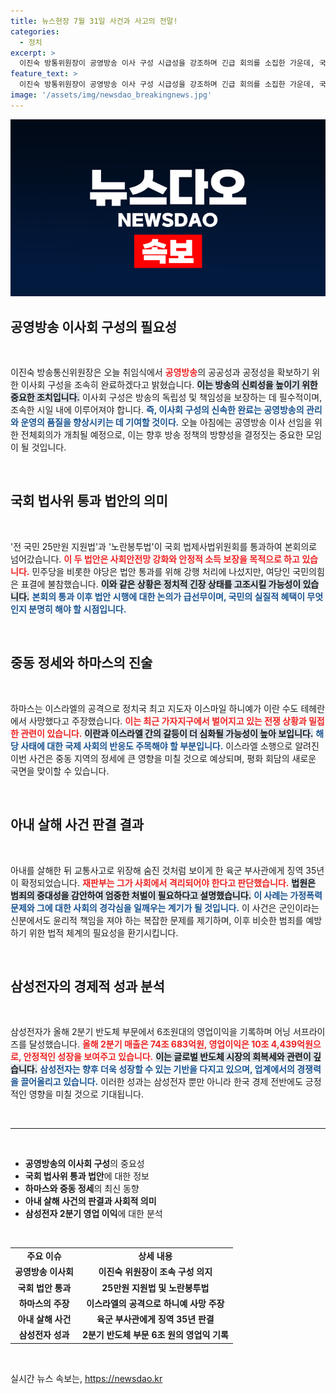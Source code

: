 ```yaml
---
title: 뉴스현장 7월 31일 사건과 사고의 전말!
categories:
  - 정치
excerpt: >
  이진숙 방통위원장이 공영방송 이사 구성 시급성을 강조하며 긴급 회의를 소집한 가운데, 국회는 25만원 지원법과 노란봉투법을 쏘아 올렸다. 중동 정세가 격변하는 상황 속, 이스라엘의 하니예 암살소식이 전해지며 우려가 커지고 있다.
feature_text: >
  이진숙 방통위원장이 공영방송 이사 구성 시급성을 강조하며 긴급 회의를 소집한 가운데, 국회는 25만원 지원법과 노란봉투법을 쏘아 올렸다. 중동 정세가 격변하는 상황 속, 이스라엘의 하니예 암살소식이 전해지며 우려가 커지고 있다.
image: '/assets/img/newsdao_breakingnews.jpg'
---
```


<p><img src="/assets/img/newsdao_breakingnews.jpg" alt="pcversion 속보" /></p>

<h2 data-ke-size="size26">공영방송 이사회 구성의 필요성</h2>

<p data-ke-size="size16">&nbsp;</p>

<p>이진숙 방송통신위원장은 오늘 취임식에서 <b><span style="color: #ee2323;">공영방송</span></b>의 공공성과 공정성을 확보하기 위한 이사회 구성을 조속히 완료하겠다고 밝혔습니다. <b><span style="background-color: #21538527;">이는 방송의 신뢰성을 높이기 위한 중요한 조치입니다.</span></b> 이사회 구성은 방송의 독립성 및 책임성을 보장하는 데 필수적이며, 조속한 시일 내에 이루어져야 합니다. <b><span style="color: #1a5490;">즉, 이사회 구성의 신속한 완료는 공영방송의 관리와 운영의 품질을 향상시키는 데 기여할 것이다.</span></b> 오늘 아침에는 공영방송 이사 선임을 위한 전체회의가 개최될 예정으로, 이는 향후 방송 정책의 방향성을 결정짓는 중요한 모임이 될 것입니다.</p>

<p data-ke-size="size16">&nbsp;</p>

<h2 data-ke-size="size26">국회 법사위 통과 법안의 의미</h2>

<p data-ke-size="size16">&nbsp;</p>

<p>'전 국민 25만원 지원법'과 '노란봉투법'이 국회 법제사법위원회를 통과하여 본회의로 넘어갔습니다. <b><span style="color: #ee2323;">이 두 법안은 사회안전망 강화와 안정적 소득 보장을 목적으로 하고 있습니다.</span></b> 민주당을 비롯한 야당은 법안 통과를 위해 강행 처리에 나섰지만, 여당인 국민의힘은 표결에 불참했습니다. <b><span style="background-color: #21538527;">이와 같은 상황은 정치적 긴장 상태를 고조시킬 가능성이 있습니다.</span></b> <b><span style="color: #1a5490;">본회의 통과 이후 법안 시행에 대한 논의가 급선무이며, 국민의 실질적 혜택이 무엇인지 분명히 해야 할 시점입니다.</span></b></p>

<p data-ke-size="size16">&nbsp;</p>

<h2 data-ke-size="size26">중동 정세와 하마스의 진술</h2>

<p data-ke-size="size16">&nbsp;</p>

<p>하마스는 이스라엘의 공격으로 정치국 최고 지도자 이스마일 하니예가 이란 수도 테헤란에서 사망했다고 주장했습니다. <b><span style="color: #ee2323;">이는 최근 가자지구에서 벌어지고 있는 전쟁 상황과 밀접한 관련이 있습니다.</span></b> <b><span style="background-color: #21538527;">이란과 이스라엘 간의 갈등이 더 심화될 가능성이 높아 보입니다.</span></b> <b><span style="color: #1a5490;">해당 사태에 대한 국제 사회의 반응도 주목해야 할 부분입니다.</span></b> 이스라엘 소행으로 알려진 이번 사건은 중동 지역의 정세에 큰 영향을 미칠 것으로 예상되며, 평화 회담의 새로운 국면을 맞이할 수 있습니다.</p>

<p data-ke-size="size16">&nbsp;</p>

<h2 data-ke-size="size26">아내 살해 사건 판결 결과</h2>

<p data-ke-size="size16">&nbsp;</p>

<p>아내를 살해한 뒤 교통사고로 위장해 숨진 것처럼 보이게 한 육군 부사관에게 징역 35년이 확정되었습니다. <b><span style="color: #ee2323;">재판부는 그가 사회에서 격리되어야 한다고 판단했습니다.</span></b> <b><span style="background-color: #21538527;">법원은 범죄의 중대성을 감안하여 엄중한 처벌이 필요하다고 설명했습니다.</span></b> <b><span style="color: #1a5490;">이 사례는 가정폭력 문제와 그에 대한 사회의 경각심을 일깨우는 계기가 될 것입니다.</span></b> 이 사건은 군인이라는 신분에서도 윤리적 책임을 져야 하는 복잡한 문제를 제기하며, 이후 비슷한 범죄를 예방하기 위한 법적 체계의 필요성을 환기시킵니다.</p>

<p data-ke-size="size16">&nbsp;</p>

<h2 data-ke-size="size26">삼성전자의 경제적 성과 분석</h2>

<p data-ke-size="size16">&nbsp;</p>

<p>삼성전자가 올해 2분기 반도체 부문에서 6조원대의 영업이익을 기록하며 어닝 서프라이즈를 달성했습니다. <b><span style="color: #ee2323;">올해 2분기 매출은 74조 683억원, 영업이익은 10조 4,439억원으로, 안정적인 성장을 보여주고 있습니다.</span></b> <b><span style="background-color: #21538527;">이는 글로벌 반도체 시장의 회복세와 관련이 깊습니다.</span></b> <b><span style="color: #1a5490;">삼성전자는 향후 더욱 성장할 수 있는 기반을 다지고 있으며, 업계에서의 경쟁력을 끌어올리고 있습니다.</span></b> 이러한 성과는 삼성전자 뿐만 아니라 한국 경제 전반에도 긍정적인 영향을 미칠 것으로 기대됩니다.</p>

<p data-ke-size="size16">&nbsp;</p>

<hr>

<p data-ke-size="size16">&nbsp;</p>

<ul>
    <li><b>공영방송의 이사회 구성</b>의 중요성</li>
    <li><b>국회 법사위 통과 법안</b>에 대한 정보</li>
    <li><b>하마스와 중동 정세</b>의 최신 동향</li>
    <li><b>아내 살해 사건의 판결과 사회적 의미</b></li>
    <li><b>삼성전자 2분기 영업 이익</b>에 대한 분석</li>
</ul>

<p data-ke-size="size16">&nbsp;</p>

<table style="border-collapse: collapse; width: 100%;">
    <tr>
        <td style="text-align: center; height: 17px;"><b>주요 이슈</b></td>
        <td style="text-align: center; height: 17px;"><b>상세 내용</b></td>
    </tr>
    <tr>
        <td style="text-align: center; height: 17px;"><b>공영방송 이사회</b></td>
        <td style="text-align: center; height: 17px;"><b>이진숙 위원장이 조속 구성 의지</b></td>
    </tr>
    <tr>
        <td style="text-align: center; height: 17px;"><b>국회 법안 통과</b></td>
        <td style="text-align: center; height: 17px;"><b>25만원 지원법 및 노란봉투법</b></td>
    </tr>
    <tr>
        <td style="text-align: center; height: 17px;"><b>하마스의 주장</b></td>
        <td style="text-align: center; height: 17px;"><b>이스라엘의 공격으로 하니예 사망 주장</b></td>
    </tr>
    <tr>
        <td style="text-align: center; height: 17px;"><b>아내 살해 사건</b></td>
        <td style="text-align: center; height: 17px;"><b>육군 부사관에게 징역 35년 판결</b></td>
    </tr>
    <tr>
        <td style="text-align: center; height: 17px;"><b>삼성전자 성과</b></td>
        <td style="text-align: center; height: 17px;"><b>2분기 반도체 부문 6조 원의 영업익 기록</b></td>
    </tr>
</table>

<p data-ke-size="size16">&nbsp;</p>
실시간 뉴스 속보는, <a href="https://newsdao.kr" rel="dofollow">https://newsdao.kr</a>


